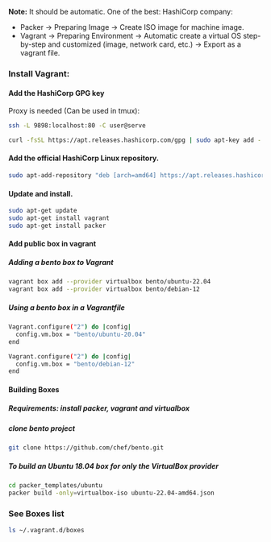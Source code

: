 
**Note:** It should be automatic. 
One of the best: HashiCorp company:
* Packer -> Preparing Image -> Create ISO image for machine image.
* Vagrant -> Preparing Environment -> Automatic create a virtual OS step-by-step and customized (image, network card, etc.) -> Export as a vagrant file. 
### Install Vagrant:
#### Add the HashiCorp GPG key
Proxy is needed (Can be used in tmux): 
``` bash
ssh -L 9898:localhost:80 -C user@serve
```

```bash
curl -fsSL https://apt.releases.hashicorp.com/gpg | sudo apt-key add -
```
#### Add the official HashiCorp Linux repository.
```bash
sudo apt-add-repository "deb [arch=amd64] https://apt.releases.hashicorp.com $(lsb_release -cs) main"
```
#### Update and install.
``` bash
sudo apt-get update
sudo apt-get install vagrant
sudo apt-get install packer
```
#### Add public box in vagrant
##### Adding a bento box to Vagrant
```bash
vagrant box add --provider virtualbox bento/ubuntu-22.04
vagrant box add --provider virtualbox bento/debian-12
```
##### Using a bento box in a Vagrantfile

```bash
Vagrant.configure("2") do |config|
  config.vm.box = "bento/ubuntu-20.04"
end
```

``` bash
Vagrant.configure("2") do |config|
  config.vm.box = "bento/debian-12"
end
```
#### Building Boxes
##### Requirements: install packer, vagrant and virtualbox
##### clone bento project
```bash 
git clone https://github.com/chef/bento.git
```
##### To build an Ubuntu 18.04 box for only the VirtualBox provider
```bash
cd packer_templates/ubuntu
packer build -only=virtualbox-iso ubuntu-22.04-amd64.json
```

### See Boxes list
```bash
ls ~/.vagrant.d/boxes
```
